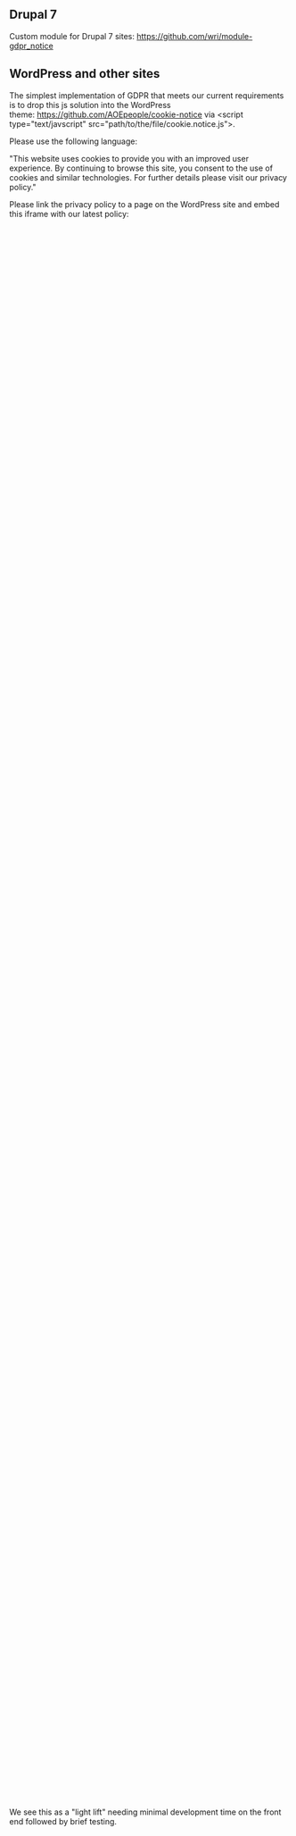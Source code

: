 Drupal 7
--------

Custom module for Drupal 7 sites: <https://github.com/wri/module-gdpr_notice> 

WordPress and other sites
-------------------------

The simplest implementation of GDPR that meets our current requirements is to drop this js solution into the WordPress theme: <https://github.com/AOEpeople/cookie-notice> via <script type="text/javscript" src="path/to/the/file/cookie.notice.js"></script>.  

Please use the following language: 

"This website uses cookies to provide you with an improved user experience. By continuing to browse this site, you consent to the use of cookies and similar technologies. For further details please visit our privacy policy." 

Please link the privacy policy to a page on the WordPress site and embed this iframe with our latest policy: 

<iframe frameborder="0" height="2800px" scrolling="yes" src="https://www.wri.org/upload/privacy-policy.html" width="100%"></iframe> 

We see this as a "light lift" needing minimal development time on the front end followed by brief testing.
